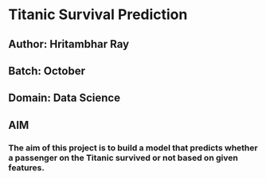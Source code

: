 <h1>Titanic Survival Prediction</h1>
<h2> Author: Hritambhar Ray </h2>
<h2> Batch: October</h2>
<h2>Domain: Data Science </h2>
<h2>AIM</h2>
<h3>The aim of this project is to build a model that predicts whether a passenger on the Titanic survived or not based on given features.</h3>